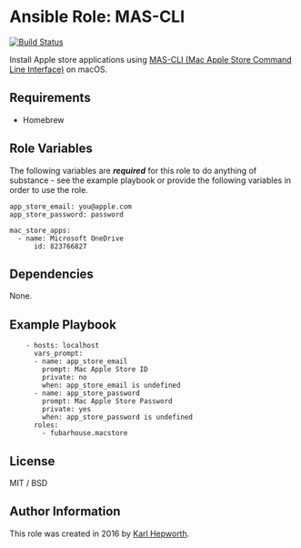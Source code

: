 # Ansible Role: MAS-CLI

[![Build Status](https://travis-ci.org/fubarhouse/ansible-role-macstore.svg?branch=master)](https://travis-ci.org/fubarhouse/ansible-role-macstore)

Install Apple store applications using [MAS-CLI (Mac Apple Store Command Line Interface)](https://github.com/mas-cli/mas) on macOS.

## Requirements

 - Homebrew

## Role Variables

The following variables are ***required*** for this role to do anything of substance - see the example playbook or provide the following variables in order to use the role.
````
app_store_email: you@apple.com
app_store_password: password
````


````
mac_store_apps:
  - name: Microsoft OneDrive
      id: 823766827
````

## Dependencies

None.

## Example Playbook

````
    - hosts: localhost
      vars_prompt:
      - name: app_store_email
        prompt: Mac Apple Store ID
        private: no
        when: app_store_email is undefined
      - name: app_store_password
        prompt: Mac Apple Store Password
        private: yes
        when: app_store_password is undefined
      roles:
        - fubarhouse.macstore
````

## License

MIT / BSD

## Author Information

This role was created in 2016 by [Karl Hepworth](twitter.com/fubarhouse).
